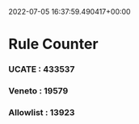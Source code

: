 2022-07-05 16:37:59.490417+00:00
# Rule Counter 
 ### UCATE : 433537

 ### Veneto : 19579

 ### Allowlist : 13923